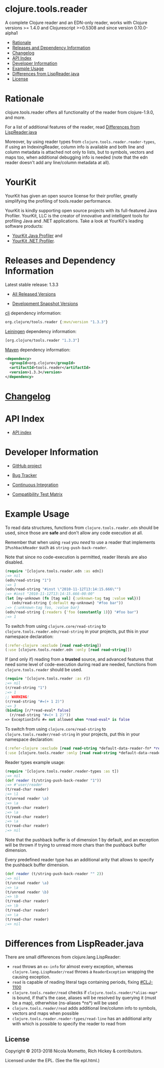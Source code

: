 clojure.tools.reader
========================================

A complete Clojure reader and an EDN-only reader, works with Clojure versions >= 1.4.0 and Clojurescript  >=0.5308 and since version 0.10.0-alpha1

* [Rationale](#rationale)
* [Releases and Dependency Information](#releases-and-dependency-information)
* [Changelog](#changelog)
* [API Index](#api-index)
* [Developer Information](#developer-information)
* [Example Usage](#example-usage)
* [Differences from LispReader.java](#differences-from-lispreaderjava)
* [License](#license)

Rationale
========================================

clojure.tools.reader offers all functionality of the reader from clojure-1.9.0, and more.

For a list of additional features of the reader, read [Differences from LispReader.java](#differences-from-lispreaderjava)

Moreover, by using reader types from `clojure.tools.reader.reader-types`, if using an IndexingReader, column info is available and both line and column metadata is attached not only to lists, but to symbols, vectors and maps too, when additional debugging info is needed (note that the edn reader doesn't add any line/column metadata at all).


YourKit
========================================
YourKit has given an open source license for their profiler, greatly simplifying the profiling of tools.reader performance.

YourKit is kindly supporting open source projects with its full-featured Java Profiler. YourKit, LLC is the creator of innovative and intelligent tools for profiling Java and .NET applications. Take a look at YourKit's leading software products:

* <a href="http://www.yourkit.com/java/profiler/index.jsp">YourKit Java Profiler</a> and
* <a href="http://www.yourkit.com/.net/profiler/index.jsp">YourKit .NET Profiler</a>.

Releases and Dependency Information
========================================

Latest stable release: 1.3.3

* [All Released Versions](http://search.maven.org/#search%7Cgav%7C1%7Cg%3A%22org.clojure%22%20AND%20a%3A%22tools.reader%22)

* [Development Snapshot Versions](https://oss.sonatype.org/index.html#nexus-search;gav%7Eorg.clojure%7Etools.reader%7E%7E%7E)

[clj](https://clojure.org/guides/getting_started) dependency information:
```clojure
org.clojure/tools.reader {:mvn/version "1.3.3"}
```

[Leiningen](https://github.com/technomancy/leiningen) dependency information:

```clojure
[org.clojure/tools.reader "1.3.3"]
```
[Maven](http://maven.apache.org/) dependency information:

```xml
<dependency>
  <groupId>org.clojure</groupId>
  <artifactId>tools.reader</artifactId>
  <version>1.3.3</version>
</dependency>
```

[Changelog](CHANGELOG.md)
========================================

API Index
========================================

* [API index](http://clojure.github.io/tools.reader)

Developer Information
========================================

* [GitHub project](https://github.com/clojure/tools.reader)

* [Bug Tracker](http://dev.clojure.org/jira/browse/TRDR)

* [Continuous Integration](http://build.clojure.org/job/tools.reader/)

* [Compatibility Test Matrix](http://build.clojure.org/job/tools.reader-test-matrix/)

Example Usage
========================================

To read data structures, functions from `clojure.tools.reader.edn` should be used, since those are **safe** and don't allow any code execution at all.

Remember that when using `read` you *need* to use a reader that implements `IPushbackReader` such as `string-push-back-reader`.

Note that since no code-execution is permitted, reader literals are also disabled.

```clojure
(require '[clojure.tools.reader.edn :as edn])
;=> nil
(edn/read-string "1")
;=> 1
(edn/read-string "#inst \"2010-11-12T13:14:15.666\"")
;=> #inst "2010-11-12T13:14:15.666-00:00"
(let [my-unknown (fn [tag val] {:unknown-tag tag :value val})]
   (edn/read-string {:default my-unknown} "#foo bar"))
;=> {:unknown-tag foo, :value bar}
(edn/read-string {:readers {'foo (constantly 1)}} "#foo bar")
;=> 1
```

To switch from using `clojure.core/read-string` to `clojure.tools.reader.edn/read-string` in your projects, put this in your namespace declaration:
```clojure
(:refer-clojure :exclude [read read-string])
(:use [clojure.tools.reader.edn :only [read read-string]])
```

If (and only if) reading from a **trusted** source, and advanced features that need some level of code-execution during read are needed, functions from `clojure.tools.reader` should be used.
```clojure
(require '[clojure.tools.reader :as r])
;=> nil
(r/read-string "1")
;=> 1
;; WARNING!
(r/read-string "#=(+ 1 2)")
;=> 3
(binding [r/*read-eval* false]
  (r/read-string "#=(+ 1 2)"))
=> ExceptionInfo #= not allowed when *read-eval* is false
```

To switch from using `clojure.core/read-string` to `clojure.tools.reader/read-string` in your projects, put this in your namespace declaration:
```clojure
(:refer-clojure :exclude [read read-string *default-data-reader-fn* *read-eval* *data-readers*])
(:use [clojure.tools.reader :only [read read-string *default-data-reader-fn* *read-eval* *data-readers*]])
```

Reader types example usage:

```clojure
(require '[clojure.tools.reader.reader-types :as t])
;=> nil
(def reader (t/string-push-back-reader "1"))
;=> #'user/reader
(t/read-char reader)
;=> \1
(t/unread reader \a)
;=> \a
(t/peek-char reader)
;=> \a
(t/read-char reader)
;=> \a
(t/read-char reader)
;=> nil
```
Note that the pushback buffer is of dimension 1 by default, and an exception will be thrown if trying to
unread more chars than the pushback buffer dimension.

Every predefined reader type has an additional arity that allows to specify the pushback buffer dimension.

```clojure
(def reader (t/string-push-back-reader "" 2))
;=> nil
(t/unread reader \a)
;=> \a
(t/unread reader \b)
;=> \b
(t/read-char reader)
;=> \b
(t/read-char reader)
;=> \a
(t/read-char reader)
;=> nil
```

Differences from LispReader.java
========================================

There are small differences from clojure.lang.LispReader:

* `read` throws an `ex-info` for almost every exception, whereas `clojure.lang.LispReader/read` throws a `ReaderException` wrapping the causing exception.
* `read` is capable of reading literal tags containing periods, fixing [#CLJ-1100](http://dev.clojure.org/jira/browse/CLJ-1100)
* `clojure.tools.reader/read` checks if `clojure.tools.reader/*alias-map*` is bound, if that's the case, aliases will be resolved by querying it (must be a map), otherwhise (ns-aliases \*ns\*) will be used
* `clojure.tools.reader/read` adds additional line/column info to symbols, vectors and maps when possible
* `clojure.tools.reader.reader-types/read-line` has an additional arity with which is possible to specify the reader to read from

## License

Copyright © 2013-2018 Nicola Mometto, Rich Hickey & contributors.

Licensed under the EPL. (See the file epl.html.)
